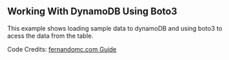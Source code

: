 ## Working With DynamoDB Using Boto3

This example shows loading sample data to dynamoDB and using boto3 to acess the data from the table.

Code Credits: [fernandomc.com Guide](https://www.fernandomc.com/posts/ten-examples-of-getting-data-from-dynamodb-with-python-and-boto3/)